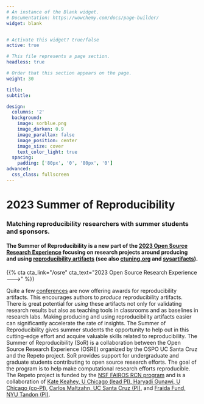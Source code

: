 ```yaml
---
# An instance of the Blank widget.
# Documentation: https://wowchemy.com/docs/page-builder/
widget: blank


# Activate this widget? true/false
active: true

# This file represents a page section.
headless: true

# Order that this section appears on the page.
weight: 30

title:
subtitle:

design:
  columns: '2'
  background:
    image: sorblue.png
    image_darken: 0.9
    image_parallax: false
    image_position: center
    image_size: cover
    text_color_light: true
  spacing:
    padding: ['80px', '0', '80px', '0']
advanced:
  css_class: fullscreen
---
```


# 2023 Summer of Reproducibility

### Matching reproducibility researchers with summer students and sponsors.

#### The **Summer of Reproducibility** is a new part of the [2023 Open Source Research Experience](/osre) focusing on research projects around producing and using [reproducibility artifacts](https://www.acm.org/publications/policies/artifact-review-and-badging-current) (see also [ctuning.org](https://ctuning.org/ae/) and [sysartifacts](https://sysartifacts.github.io)). 

{{% cta cta_link="/osre" cta_text="2023 Open Source Research Experience --->" %}}

Quite a few [conferences](https://docs.google.com/document/d/1--Q2D0YwgNxqUfQjJohni61d554r3HpPmnjUSaKRRKQ/edit?usp=sharing) are now offering awards for reproducibility artifacts. This encourages authors to *produce* reproducibility artifacts. There is great potential for *using* these artifacts not only for validating research results but also as teaching tools in classrooms and as baselines in research labs. Making producing and using reproducibility artifacts easier can significantly accelerate the rate of insights. The Summer of Reproducibility gives summer students the opportunity to help out in this cutting-edge effort and acquire valuable skills related to reproducibility. The Summer of Reproducibility (SoR) is a collaboration between the Open Source Research Experience (OSRE) organized by the OSPO UC Santa Cruz and the Repeto project. SoR provides support for undergraduate and graduate students contributing to open source research efforts. The goal of the program is to help make computational research efforts reproducible. The Repeto project is funded by the [NSF FAIROS RCN program](https://beta.nsf.gov/funding/opportunities/findable-accessible-interoperable-reusable-open) and is a collaboration of [Kate Keahey, U Chicago (lead PI), Haryadi Gunawi, U Chicago (co-PI)](https://www.nsf.gov/awardsearch/showAward?AWD_ID=2226406), [Carlos Maltzahn, UC Santa Cruz (PI)](https://www.nsf.gov/awardsearch/showAward?AWD_ID=2226407), and [Fraida Fund, NYU Tandon (PI)](https://www.nsf.gov/awardsearch/showAward?AWD_ID=2226408).